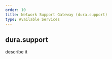 ```yaml
---
order: 10
title: Network Support Gateway (dura.support)
type: Available Services
---
```


## dura.support

describe it
